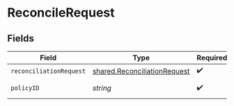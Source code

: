 # ReconcileRequest


## Fields

| Field                                                                               | Type                                                                                | Required                                                                            | Description                                                                         | Example                                                                             |
| ----------------------------------------------------------------------------------- | ----------------------------------------------------------------------------------- | ----------------------------------------------------------------------------------- | ----------------------------------------------------------------------------------- | ----------------------------------------------------------------------------------- |
| `reconciliationRequest`                                                             | [shared.ReconciliationRequest](../../../sdk/models/shared/reconciliationrequest.md) | :heavy_check_mark:                                                                  | N/A                                                                                 |                                                                                     |
| `policyID`                                                                          | *string*                                                                            | :heavy_check_mark:                                                                  | The policy ID.                                                                      | XXX                                                                                 |